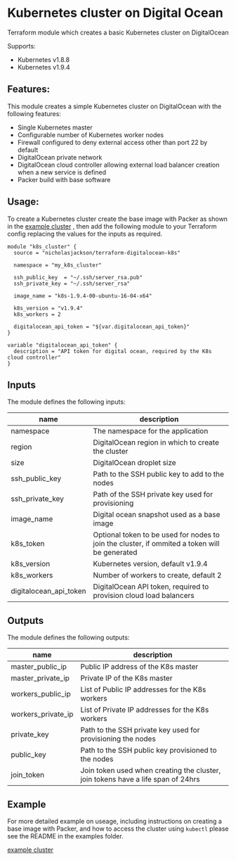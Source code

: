 # Kubernetes cluster on Digital Ocean
Terraform module which creates a basic Kubernetes cluster on DigitalOcean

Supports:
* Kubernetes v1.8.8
* Kubernetes v1.9.4

## Features:
This module creates a simple Kubernetes cluster on DigitalOcean with the following features:

* Single Kubernetes master
* Configurable number of Kubernetes worker nodes
* Firewall configured to deny external access other than port 22 by default
* DigitalOcean private network
* DigitalOcean cloud controller allowing external load balancer creation when a new service is defined
* Packer build with base software

## Usage:
To create a Kubernetes cluster create the base image with Packer as shown in the [example cluster](./examples/README.md)
, then add the following module to your Terraform config replacing the values for the inputs as required.

```hcl
module "k8s_cluster" {
  source = "nicholasjackson/terraform-digitalocean-k8s"

  namespace = "my_k8s_cluster"

  ssh_public_key  = "~/.ssh/server_rsa.pub"
  ssh_private_key = "~/.ssh/server_rsa"

  image_name = "k8s-1.9.4-00-ubuntu-16-04-x64"

  k8s_version = "v1.9.4"
  k8s_workers = 2

  digitalocean_api_token = "${var.digitalocean_api_token}"
}

variable "digitalocean_api_token" {
  description = "API token for digital ocean, required by the K8s cloud controller"
}
```

## Inputs
The module defines the following inputs:

| name | description |
| ---- | ----------- |
| namespace | The namespace for the application |
| region | DigitalOcean region in which to create the cluster |
| size | DigitalOcean droplet size |
| ssh_public_key | Path to the SSH public key to add to the nodes |
| ssh_private_key | Path of the SSH private key used for provisioning |
| image_name | Digital ocean snapshot used as a base image |
| k8s_token | Optional token to be used for nodes to join the cluster, if ommited a token will be generated |
| k8s_version | Kubernetes version, default v1.9.4 |
| k8s_workers | Number of workers to create, default 2 |
| digitalocean_api_token | DigitalOcean API token, required to provision cloud load balancers |

## Outputs
The module defines the following outputs:

| name | description |
| ---- | ----------- |
| master_public_ip | Public IP address of the K8s master |
| master_private_ip | Private IP of the K8s master |
| workers_public_ip | List of Public IP addresses for the K8s workers |
| workers_private_ip | List of Private IP addresses for the K8s workers |
| private_key | Path to the SSH private key used for provisioning the nodes |
| public_key | Path to the SSH public key provisioned to the nodes |
| join_token | Join token used when creating the cluster, join tokens have a life span of 24hrs |

## Example
For more detailed example on useage, including instructions on creating a base image with Packer, and how to access the cluster using `kubectl` please see the README in the examples folder.

[example cluster](./examples/README.md)
